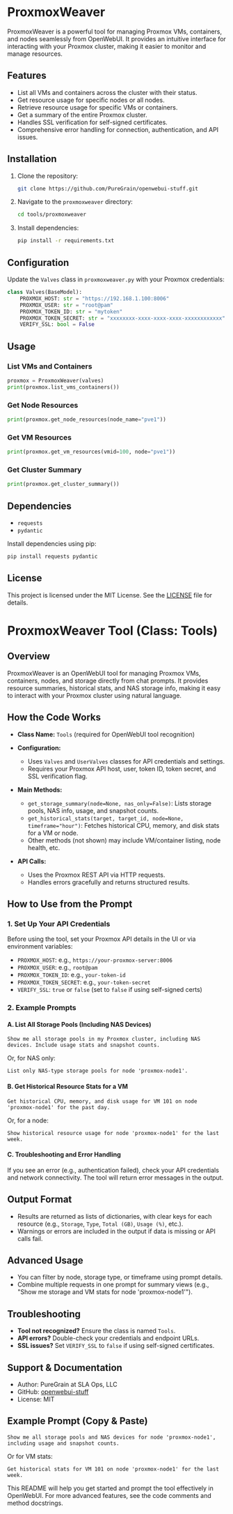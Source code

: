 # ProxmoxWeaver

ProxmoxWeaver is a powerful tool for managing Proxmox VMs, containers, and nodes seamlessly from OpenWebUI. It provides an intuitive interface for interacting with your Proxmox cluster, making it easier to monitor and manage resources.

## Features

- List all VMs and containers across the cluster with their status.
- Get resource usage for specific nodes or all nodes.
- Retrieve resource usage for specific VMs or containers.
- Get a summary of the entire Proxmox cluster.
- Handles SSL verification for self-signed certificates.
- Comprehensive error handling for connection, authentication, and API issues.

## Installation

1. Clone the repository:

   ```bash
   git clone https://github.com/PureGrain/openwebui-stuff.git
   ```

2. Navigate to the `proxmoxweaver` directory:

   ```bash
   cd tools/proxmoxweaver
   ```

3. Install dependencies:

   ```bash
   pip install -r requirements.txt
   ```

## Configuration

Update the `Valves` class in `proxmoxweaver.py` with your Proxmox credentials:

```python
class Valves(BaseModel):
    PROXMOX_HOST: str = "https://192.168.1.100:8006"
    PROXMOX_USER: str = "root@pam"
    PROXMOX_TOKEN_ID: str = "mytoken"
    PROXMOX_TOKEN_SECRET: str = "xxxxxxxx-xxxx-xxxx-xxxx-xxxxxxxxxxxx"
    VERIFY_SSL: bool = False
```

## Usage

### List VMs and Containers

```python
proxmox = ProxmoxWeaver(valves)
print(proxmox.list_vms_containers())
```

### Get Node Resources

```python
print(proxmox.get_node_resources(node_name="pve1"))
```

### Get VM Resources

```python
print(proxmox.get_vm_resources(vmid=100, node="pve1"))
```

### Get Cluster Summary

```python
print(proxmox.get_cluster_summary())
```

## Dependencies

- `requests`
- `pydantic`

Install dependencies using pip:

```bash
pip install requests pydantic
```

## License

This project is licensed under the MIT License. See the [LICENSE](../../LICENSE) file for details.

# ProxmoxWeaver Tool (Class: Tools)

## Overview

ProxmoxWeaver is an OpenWebUI tool for managing Proxmox VMs, containers, nodes, and storage directly from chat prompts. It provides resource summaries, historical stats, and NAS storage info, making it easy to interact with your Proxmox cluster using natural language.

## How the Code Works

- **Class Name:** `Tools` (required for OpenWebUI tool recognition)

- **Configuration:**

  - Uses `Valves` and `UserValves` classes for API credentials and settings.
  - Requires your Proxmox API host, user, token ID, token secret, and SSL verification flag.

- **Main Methods:**

  - `get_storage_summary(node=None, nas_only=False)`: Lists storage pools, NAS info, usage, and snapshot counts.
  - `get_historical_stats(target, target_id, node=None, timeframe="hour")`: Fetches historical CPU, memory, and disk stats for a VM or node.
  - Other methods (not shown) may include VM/container listing, node health, etc.

- **API Calls:**

  - Uses the Proxmox REST API via HTTP requests.
  - Handles errors gracefully and returns structured results.

## How to Use from the Prompt

### 1. Set Up Your API Credentials

Before using the tool, set your Proxmox API details in the UI or via environment variables:

- `PROXMOX_HOST`: e.g., `https://your-proxmox-server:8006`
- `PROXMOX_USER`: e.g., `root@pam`
- `PROXMOX_TOKEN_ID`: e.g., `your-token-id`
- `PROXMOX_TOKEN_SECRET`: e.g., `your-token-secret`
- `VERIFY_SSL`: `true` or `false` (set to `false` if using self-signed certs)

### 2. Example Prompts

#### A. List All Storage Pools (Including NAS Devices)

```text
Show me all storage pools in my Proxmox cluster, including NAS devices. Include usage stats and snapshot counts.
```

Or, for NAS only:

```text
List only NAS-type storage pools for node 'proxmox-node1'.
```

#### B. Get Historical Resource Stats for a VM

```text
Get historical CPU, memory, and disk usage for VM 101 on node 'proxmox-node1' for the past day.
```

Or, for a node:

```text
Show historical resource usage for node 'proxmox-node1' for the last week.
```

#### C. Troubleshooting and Error Handling

If you see an error (e.g., authentication failed), check your API credentials and network connectivity. The tool will return error messages in the output.

## Output Format

- Results are returned as lists of dictionaries, with clear keys for each resource (e.g., `Storage`, `Type`, `Total (GB)`, `Usage (%)`, etc.).
- Warnings or errors are included in the output if data is missing or API calls fail.

## Advanced Usage

- You can filter by node, storage type, or timeframe using prompt details.
- Combine multiple requests in one prompt for summary views (e.g., "Show me storage and VM stats for node 'proxmox-node1'").

## Troubleshooting

- **Tool not recognized?** Ensure the class is named `Tools`.
- **API errors?** Double-check your credentials and endpoint URLs.
- **SSL issues?** Set `VERIFY_SSL` to `false` if using self-signed certificates.

## Support & Documentation

- Author: PureGrain at SLA Ops, LLC
- GitHub: [openwebui-stuff](https://github.com/PureGrain/openwebui-stuff)
- License: MIT

## Example Prompt (Copy & Paste)

```text
Show me all storage pools and NAS devices for node 'proxmox-node1', including usage and snapshot counts.
```

Or for VM stats:

```text
Get historical stats for VM 101 on node 'proxmox-node1' for the last week.
```

This README will help you get started and prompt the tool effectively in OpenWebUI. For more advanced features, see the code comments and method docstrings.
